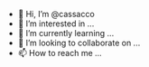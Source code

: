 - 👋 Hi, I’m @cassacco
- 👀 I’m interested in ...
- 🌱 I’m currently learning ...
- 💞️ I’m looking to collaborate on ...
- 📫 How to reach me ...

<!---
cassacco/cassacco is a ✨ special ✨ repository because its `README.md` (this file) appears on your GitHub profile.
You can click the Preview link to take a look at your changes.
--->
